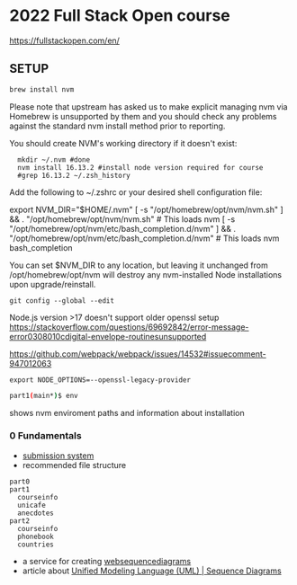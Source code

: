 # 2022 Full Stack Open course
https://fullstackopen.com/en/

## SETUP
```bash
brew install nvm
```

Please note that upstream has asked us to make explicit managing
nvm via Homebrew is unsupported by them and you should check any
problems against the standard nvm install method prior to reporting.

You should create NVM's working directory if it doesn't exist:
```
  mkdir ~/.nvm #done
  nvm install 16.13.2 #install node version required for course
  #grep 16.13.2 ~/.zsh_history
```
Add the following to ~/.zshrc or your desired shell
configuration file:

  export NVM_DIR="$HOME/.nvm"
  [ -s "/opt/homebrew/opt/nvm/nvm.sh" ] && \. "/opt/homebrew/opt/nvm/nvm.sh"  # This loads nvm
  [ -s "/opt/homebrew/opt/nvm/etc/bash_completion.d/nvm" ] && \. "/opt/homebrew/opt/nvm/etc/bash_completion.d/nvm"  # This loads nvm bash_completion

You can set $NVM_DIR to any location, but leaving it unchanged from
/opt/homebrew/opt/nvm will destroy any nvm-installed Node installations
upon upgrade/reinstall.

```
git config --global --edit
```
Node.js version >17 doesn't support older openssl setup
https://stackoverflow.com/questions/69692842/error-message-error0308010cdigital-envelope-routinesunsupported

https://github.com/webpack/webpack/issues/14532#issuecomment-947012063
```
export NODE_OPTIONS=--openssl-legacy-provider
```

```zsh
part1(main*)$ env 
```
shows nvm enviroment paths and information about installation

### 0 Fundamentals
- [submission system](https://studies.cs.helsinki.fi/stats/courses/fullstackopen)
- recommended file structure
```
part0
part1
  courseinfo
  unicafe
  anecdotes
part2
  courseinfo
  phonebook
  countries
```
- a service for creating [websequencediagrams](https://www.websequencediagrams.com)
- article about [Unified Modeling Language (UML) | Sequence Diagrams](https://www.geeksforgeeks.org/unified-modeling-language-uml-sequence-diagrams/)